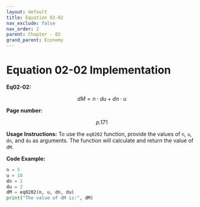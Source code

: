```yaml
---
layout: default
title: Equation 02-02
nav_exclude: false
nav_order: 2
parent: Chapter - 02
grand_parent: Economy
---
```


# Equation 02-02 Implementation

**Eq02-02:**

$$dM = n \cdot du + dn \cdot u$$

**Page number:**

$$p.171$$

**Usage Instructions:**
To use the `eq0202` function, provide the values of `n`, `u`, `dn`, and `du` as arguments. The function will calculate and return the value of `dM`.

**Code Example:**
```python
n = 5
u = 10
dn = 1
du = 2
dM = eq0202(n, u, dn, du)
print("The value of dM is:", dM)
